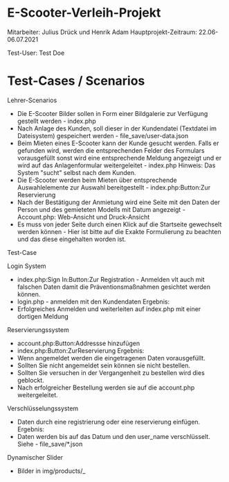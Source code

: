 # E-Scooter-Verleih-Projekt

Mitarbeiter: Julius Drück und Henrik Adam
Hauptprojekt-Zeitraum: 22.06-06.07.2021

Test-User: Test Doe

# Test-Cases / Scenarios

Lehrer-Scenarios

- Die E-Scooter Bilder sollen in Form einer Bildgalerie zur Verfügung gestellt werden - index.php
- Nach Anlage des Kunden, soll dieser in der Kundendatei (Textdatei im Dateisystem) gespeichert werden  - file_save/user-data.json
- Beim Mieten eines E-Scooter kann der Kunde gesucht werden. Falls er gefunden wird, werden die entsprechenden Felder des Formulars vorausgefüllt sonst wird eine entsprechende Meldung angezeigt und er wird auf das Anlagenformular weitergeleitet - index.php Hinweis: Das System "sucht" selbst nach dem Kunden. 
- Die E-Scooter werden beim Mieten über entsprechende Auswahlelemente zur Auswahl bereitgestellt - index.php:Button:Zur Reservierung
- Nach der Bestätigung der Anmietung wird eine Seite mit den Daten der Person und des gemieteten Modells mit Datum angezeigt - Account.php: Web-Ansicht und Druck-Ansicht
- Es muss von jeder Seite durch einen Klick auf die Startseite gewechselt werden können - Hier ist bitte auf die Exakte Formulierung zu beachten und das diese eingehalten worden ist.

Test-Case

Login System
- index.php:Sign In:Button:Zur Registration - Anmelden vlt auch mit falschen Daten damit die Präventionsmaßnahmen gesichtet werden können. 
- login.php - anmelden mit den Kundendaten
Ergebnis:
- Erfolgreiches Anmelden und weiterleiten auf index.php mit einer dortigen Meldung

Reservierungssystem
- account.php:Button:Addressse hinzufügen
- index.php:Button:ZurReservierung
Ergebnis:
- Wenn angemeldet werden die eingetragenen Daten vorausgefüllt. 
- Sollten Sie nicht angemeldet sein können sie nicht bestellen.
- Sollten Sie versuchen in der Vergangenheit zu bestellen wird dies geblockt. 
- Nach erfolgreicher Bestellung werden sie auf die account.php weitergeleitet. 

Verschlüsselungssystem
- Daten durch eine registrierung oder eine reservierung einfügen.
Ergebnis:
- Daten werden bis auf das Datum und den user_name verschlüsselt. Siehe - file_save/*.json

Dynamischer Slider
- Bilder in img/products/<nr>_<title>.jpg speichern.
Ergebnis:
- Der Slider passt sich automatisch der anzahl der Bilder an. 

Logout
- In Index.php im Footer befindet sich ein logout.php
Ergebnis:
- Wenn der Knopf betätigt wurde bekommen Sie eine Meldung darüber und sind ausgeloggt. 

# Featurelist

- Login System
- Resveriungssystem
- Verschlüsselung der daten
- Dynamischer Slider
- Vorausgefülltes Reservierungsformular
- Logout
- Dynamisches Nav
- Angepasste Druck Ansicht auf der Account Seite
- 90% Responsive

# Fehlerbehebung
- Daten werden nicht gefunden -> Überprüfen sie die positionen der *.json Datein oder löschen sie die Daten aus diesen Datein. 
- Datum Fehlerhaft -> Überprüfen sie ihre Systemuhr und ob Xampp die Berechtigung dafür hat. 
- Tables oder andere CSS Styles werden nicht korrekt angezeigt. -> Wechseln sie den Browser oder clearen sie den Cache.

# Disclaimer
- Es ist mir bewusst das die Verschlüsselung nicht perfekt ist und das man Keys nicht so verwenden sollte. 